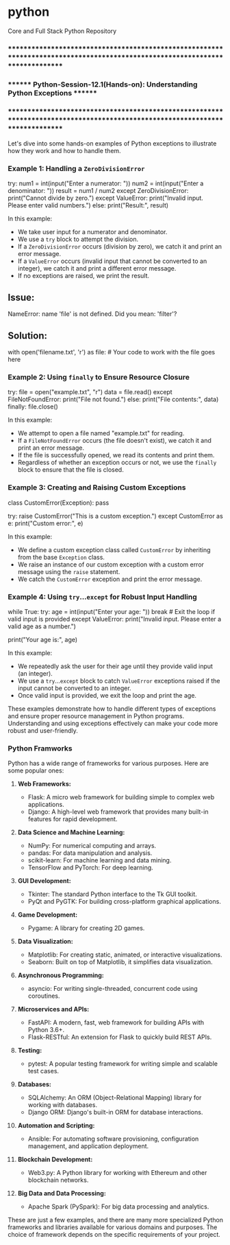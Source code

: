 # python
Core and Full Stack Python Repository


### ****************************************************************************************************************************
### 				        	****** Python-Session-12.1(Hands-on): Understanding Python Exceptions ****** 
###  **************************************************************************************************************************** 
Let's dive into some hands-on examples of Python exceptions to illustrate how they work and how to
 handle them.

### Example 1: Handling a `ZeroDivisionError`

try:
    num1 = int(input("Enter a numerator: "))
    num2 = int(input("Enter a denominator: "))
    result = num1 / num2
except ZeroDivisionError:
    print("Cannot divide by zero.")
except ValueError:
    print("Invalid input. Please enter valid numbers.")
else:
    print("Result:", result)


In this example:
- We take user input for a numerator and denominator.
- We use a `try` block to attempt the division.
- If a `ZeroDivisionError` occurs (division by zero), we catch it and print an error message.
- If a `ValueError` occurs (invalid input that cannot be converted to an integer), we catch it and print a different error message.
- If no exceptions are raised, we print the result.

Issue:
-------
NameError: name 'file' is not defined. Did you mean: 'filter'?

Solution:
----------
with open('filename.txt', 'r') as file:
    # Your code to work with the file goes here

### Example 2: Using `finally` to Ensure Resource Closure


try:
    file = open("example.txt", "r")
    data = file.read()
except FileNotFoundError:
    print("File not found.")
else:
    print("File contents:", data)
finally:
    file.close()


In this example:
- We attempt to open a file named "example.txt" for reading.
- If a `FileNotFoundError` occurs (the file doesn't exist), we catch it and print an error message.
- If the file is successfully opened, we read its contents and print them.
- Regardless of whether an exception occurs or not, we use the `finally` block to ensure that the 
  file is closed.

### Example 3: Creating and Raising Custom Exceptions


class CustomError(Exception):
    pass

try:
    raise CustomError("This is a custom exception.")
except CustomError as e:
    print("Custom error:", e)


In this example:
- We define a custom exception class called `CustomError` by inheriting from the base `Exception` class.
- We raise an instance of our custom exception with a custom error message using the `raise` statement.
- We catch the `CustomError` exception and print the error message.

### Example 4: Using `try`...`except` for Robust Input Handling


while True:
    try:
        age = int(input("Enter your age: "))
        break  # Exit the loop if valid input is provided
    except ValueError:
        print("Invalid input. Please enter a valid age as a number.")

print("Your age is:", age)


In this example:
- We repeatedly ask the user for their age until they provide valid input (an integer).
- We use a `try`...`except` block to catch `ValueError` exceptions raised if the input cannot be converted to an integer.
- Once valid input is provided, we exit the loop and print the age.

These examples demonstrate how to handle different types of exceptions and ensure proper resource management in Python programs. Understanding and using exceptions effectively can make your code more robust and user-friendly.

### Python Framworks

Python has a wide range of frameworks for various purposes. Here are some popular ones:

1. **Web Frameworks:**
   - Flask: A micro web framework for building simple to complex web applications.
   - Django: A high-level web framework that provides many built-in features for rapid development.

2. **Data Science and Machine Learning:**
   - NumPy: For numerical computing and arrays.
   - pandas: For data manipulation and analysis.
   - scikit-learn: For machine learning and data mining.
   - TensorFlow and PyTorch: For deep learning.

3. **GUI Development:**
   - Tkinter: The standard Python interface to the Tk GUI toolkit.
   - PyQt and PyGTK: For building cross-platform graphical applications.

4. **Game Development:**
   - Pygame: A library for creating 2D games.

5. **Data Visualization:**
   - Matplotlib: For creating static, animated, or interactive visualizations.
   - Seaborn: Built on top of Matplotlib, it simplifies data visualization.

6. **Asynchronous Programming:**
   - asyncio: For writing single-threaded, concurrent code using coroutines.

7. **Microservices and APIs:**
   - FastAPI: A modern, fast, web framework for building APIs with Python 3.6+.
   - Flask-RESTful: An extension for Flask to quickly build REST APIs.

8. **Testing:**
   - pytest: A popular testing framework for writing simple and scalable test cases.

9. **Databases:**
   - SQLAlchemy: An ORM (Object-Relational Mapping) library for working with databases.
   - Django ORM: Django's built-in ORM for database interactions.

10. **Automation and Scripting:**
    - Ansible: For automating software provisioning, configuration management, and application deployment.

11. **Blockchain Development:**
    - Web3.py: A Python library for working with Ethereum and other blockchain networks.

12. **Big Data and Data Processing:**
    - Apache Spark (PySpark): For big data processing and analytics.

These are just a few examples, and there are many more specialized Python frameworks and libraries available for various domains and purposes. The choice of framework depends on the specific requirements of your project.

